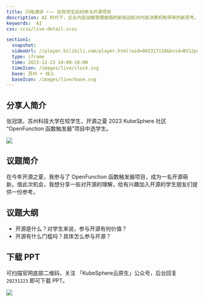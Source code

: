 ```yaml
---
title: 闪电演讲 ⚡️—— 在校学生如何参与开源项目
description: AI 时代下，企业内容战略管理面临的新挑战和对内部决策机制带来的新思考。
keywords:  AI
css: scss/live-detail.scss

section1:
  snapshot: 
  videoUrl: //player.bilibili.com/player.html?aid=965317116&bvid=BV12p4y1d787&cid=1380525919&page=1&high_quality=1
  type: iframe
  time: 2023-12-23 14:00-18:00
  timeIcon: /images/live/clock.svg
  base: 苏州 + 线上
  baseIcon: /images/live/base.svg
---
```


## 分享人简介

张冠璟，苏州科技大学在校学生，开源之夏 2023 KubeSphere 社区 “OpenFunction 函数触发器”项目中选学生。

![](https://pek3b.qingstor.com/kubesphere-community/images/ks-meetup-suzhou-20231223-zhangguanjing.JPG)

## 议题简介

在今年开源之夏，我参与了 OpenFunction 函数触发器项目，成为一名开源萌新。借此次机会，我想分享一些对开源的理解，给有兴趣加入开源的学生朋友们提供一份参考。

## 议题大纲

- 开源是什么？对学生来说，参与开源有何价值？
- 开源有什么门槛吗？具体怎么参与开源？

## 下载 PPT

可扫描官网底部二维码，关注 「KubeSphere云原生」公众号，后台回复 `20231223` 即可下载 PPT。

![](https://pek3b.qingstor.com/kubesphere-community/images/ks-meetup-suzhou-20231223-zhangguanjing.png)